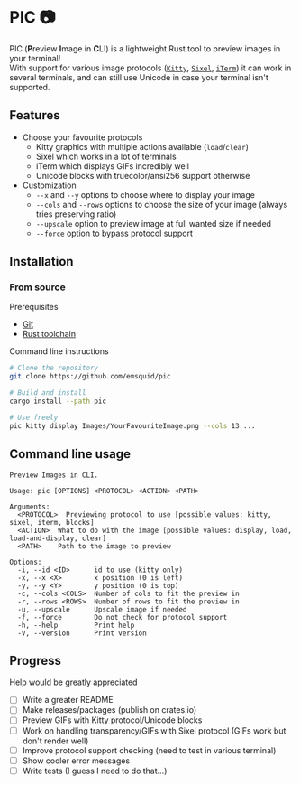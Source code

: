 # PIC 📷

PIC (**P**review **I**mage in **C**LI) is a lightweight Rust tool to preview images in your terminal!
<br>
With support for various image protocols ([`Kitty`](https://sw.kovidgoyal.net/kitty/graphics-protocol/), [`Sixel`](https://saitoha.github.io/libsixel/), [`iTerm`](https://iterm2.com/documentation-images.html)) it can work in several terminals, and can still use Unicode in case your terminal isn't supported.

## Features

- Choose your favourite protocols
    * Kitty graphics with multiple actions available (`load`/`clear`)
    * Sixel which works in a lot of terminals
    * iTerm which displays GIFs incredibly well
    * Unicode blocks with truecolor/ansi256 support otherwise
- Customization
    * `--x` and `--y` options to choose where to display your image
    * `--cols` and `--rows` options to choose the size of your image (always tries preserving ratio)
    * `--upscale` option to preview image at full wanted size if needed
    * `--force` option to bypass protocol support

## Installation

### From source

Prerequisites
- [Git](https://git-scm.com/downloads)
- [Rust toolchain](https://www.rust-lang.org/tools/install)

Command line instructions
```bash
# Clone the repository
git clone https://github.com/emsquid/pic

# Build and install
cargo install --path pic

# Use freely
pic kitty display Images/YourFavouriteImage.png --cols 13 ...
```

## Command line usage

```
Preview Images in CLI.

Usage: pic [OPTIONS] <PROTOCOL> <ACTION> <PATH>

Arguments:
  <PROTOCOL>  Previewing protocol to use [possible values: kitty, sixel, iterm, blocks]
  <ACTION>  What to do with the image [possible values: display, load, load-and-display, clear]
  <PATH>    Path to the image to preview

Options:
  -i, --id <ID>      id to use (kitty only)
  -x, --x <X>        x position (0 is left)
  -y, --y <Y>        y position (0 is top)
  -c, --cols <COLS>  Number of cols to fit the preview in
  -r, --rows <ROWS>  Number of rows to fit the preview in
  -u, --upscale      Upscale image if needed
  -f, --force        Do not check for protocol support
  -h, --help         Print help
  -V, --version      Print version
```

## Progress

Help would be greatly appreciated

- [ ] Write a greater README
- [ ] Make releases/packages (publish on crates.io)
- [ ] Preview GIFs with Kitty protocol/Unicode blocks
- [ ] Work on handling transparency/GIFs with Sixel protocol (GIFs work but don't render well)
- [ ] Improve protocol support checking (need to test in various terminal)
- [ ] Show cooler error messages
- [ ] Write tests (I guess I need to do that...)
